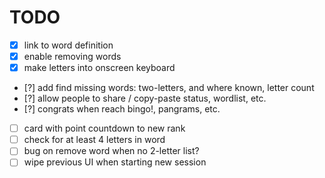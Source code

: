 # TODO

- [x] link to word definition
- [x] enable removing words
- [x] make letters into onscreen keyboard
- [?] add find missing words: two-letters, and where known, letter count
- [?] allow people to share / copy-paste status, wordlist, etc.
- [?] congrats when reach bingo!, pangrams, etc.
- [ ] card with point countdown to new rank
- [ ] check for at least 4 letters in word
- [ ] bug on remove word when no 2-letter list?
- [ ] wipe previous UI when starting new session
